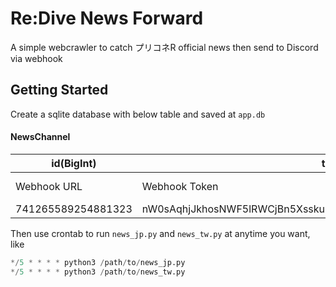 # Re:Dive News Forward

A simple webcrawler to catch プリコネR official news then send to Discord via webhook

## Getting Started

Create a sqlite database with below table and saved at ``app.db``

#### NewsChannel
| id(BigInt) | token(Str) | tw(Bool) | jp(Bool) | custom(Bool) |
|-|-|-|-|-|
| Webhook URL | Webhook Token | TW server | JP server | Use default avatar or not |
| 741265589254881323 | nW0sAqhjJkhosNWF5lRWCjBn5Xssku6QNhAK068tjsyVXx8r7EriGlmb_8X8XsBYyEvw | 1 | 1 | 0 |

Then use crontab to run ``news_jp.py`` and ``news_tw.py`` at anytime you want, like

``` py
*/5 * * * * python3 /path/to/news_jp.py
*/5 * * * * python3 /path/to/news_tw.py
```
